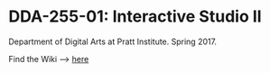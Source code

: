# DDA-255-01: Interactive Studio II
Department of Digital Arts at Pratt Institute. Spring 2017.

Find the Wiki --> [here](https://github.com/berkz/DDA255/wiki) 
